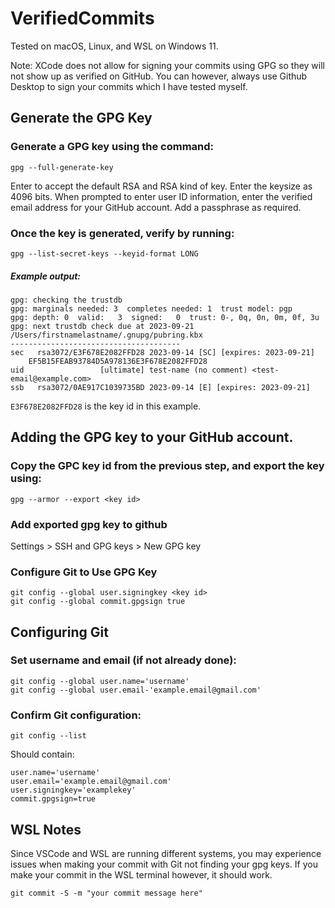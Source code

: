 # VerifiedCommits
Tested on macOS, Linux, and WSL on Windows 11.

Note: XCode does not allow for signing your commits using GPG so they will not show up as verified on GitHub.  You can however, always use Github Desktop to sign your commits which I have tested myself.

## Generate the GPG Key

### Generate a GPG key using the command:

    gpg --full-generate-key

Enter to accept the default RSA and RSA kind of key.
Enter the keysize as 4096 bits.
When prompted to enter user ID information, enter the verified email address for your GitHub account.
Add a passphrase as required.

### Once the key is generated, verify by running:

    gpg --list-secret-keys --keyid-format LONG

##### Example output:
    gpg: checking the trustdb
    gpg: marginals needed: 3  completes needed: 1  trust model: pgp
    gpg: depth: 0  valid:   3  signed:   0  trust: 0-, 0q, 0n, 0m, 0f, 3u
    gpg: next trustdb check due at 2023-09-21
    /Users/firstnamelastname/.gnupg/pubring.kbx
    --------------------------------------
    sec   rsa3072/E3F678E2082FFD28 2023-09-14 [SC] [expires: 2023-09-21]
        EF5B15FEAB93784D5A978136E3F678E2082FFD28
    uid                 [ultimate] test-name (no comment) <test-email@example.com>
    ssb   rsa3072/0AE917C1039735BD 2023-09-14 [E] [expires: 2023-09-21]

```E3F678E2082FFD28``` is the key id in this example.

## Adding the GPG key to your GitHub account.
### Copy the GPC key id from the previous step, and export the key using:

    gpg --armor --export <key id>

### Add exported gpg key to github
Settings > SSH and GPG keys > New GPG key

### Configure Git to Use GPG Key
    git config --global user.signingkey <key id>
    git config --global commit.gpgsign true

## Configuring Git
### Set username and email (if not already done):

    git config --global user.name='username'
    git config --global user.email-'example.email@gmail.com'

### Confirm Git configuration:

    git config --list

Should contain:

    user.name='username'
    user.email='example.email@gmail.com'
    user.signingkey='examplekey'
    commit.gpgsign=true

## WSL Notes
Since VSCode and WSL are running different systems, you may experience issues when making your commit with Git not finding your gpg keys.  If you make your commit in the WSL terminal however, it should work.

    git commit -S -m "your commit message here"